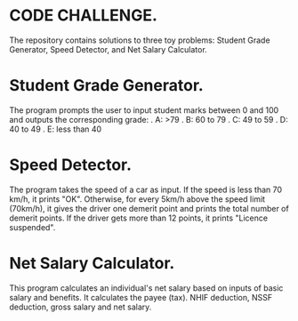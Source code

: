 # CODE CHALLENGE.

The repository contains solutions to three toy problems: Student Grade Generator, Speed Detector, and Net Salary Calculator.

# Student Grade Generator.
The program prompts the user to input student marks between 0 and 100 and outputs the corresponding grade:
. A: >79
. B: 60 to 79
. C: 49 to 59
. D: 40 to 49
. E: less than 40

# Speed Detector.
The program takes the speed of a car as input. If the speed is less than 70 km/h, it prints "OK". Otherwise, for every 5km/h above the speed limit (70km/h), it gives the driver one demerit point and prints the total number of demerit points. If the driver gets more than 12 points, it prints "Licence suspended".

# Net Salary Calculator.
This program calculates an individual's net salary based on inputs of basic salary and benefits. It calculates the payee (tax). NHIF deduction, NSSF deduction, gross salary and net salary.
